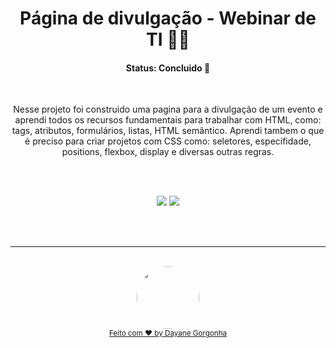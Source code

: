 <h1 align="center"> Página de divulgação - Webinar de TI 🧑‍💻 </h1>

<h4 align="center"> 
	  Status: Concluido 🚀 
</h4>

<br />

<p align="center">Nesse projeto foi construido uma pagina para a divulgação de um evento e aprendi todos os recursos fundamentais para trabalhar com HTML, como: tags, atributos, formulários, listas, HTML semântico.
Aprendi tambem o que é preciso para criar projetos com CSS como: seletores, especifidade, positions, flexbox, display e diversas outras regras.</p>


<br />

<br />

<p align="center">
  <img  src="https://img.shields.io/badge/html5-%23E34F26.svg?style=for-the-badge&logo=html5&logoColor=white"/>
  <img  src="https://img.shields.io/badge/css3-%231572B6.svg?style=for-the-badge&logo=css3&logoColor=white"/>

</p>

<br />

<br/>

---

<div align="center">
  <br />
  <a href="https://github.com/daygorgonha">
    <img style="border-radius: 50%;" src="https://avatars.githubusercontent.com/u/97552170?v=4" width="100px;" alt=""/>
    <br />
    <small>Feito com ❤️ by <a href="https://www.linkedin.com/in/dayanegorgonha/">Dayane Gorgonha</a></small>
  </a>